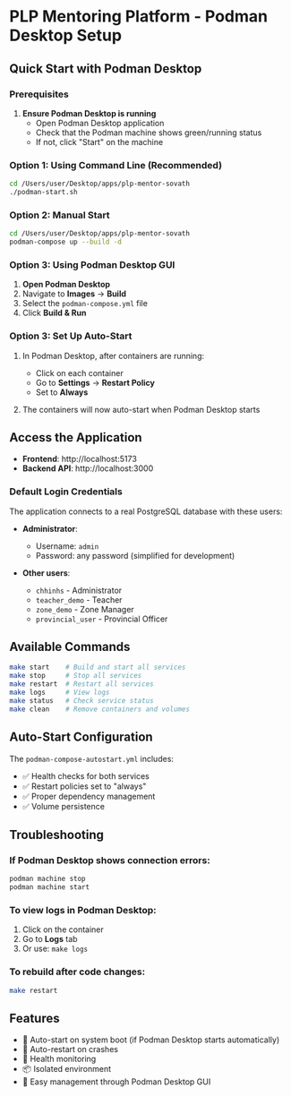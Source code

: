 # PLP Mentoring Platform - Podman Desktop Setup

## Quick Start with Podman Desktop

### Prerequisites
1. **Ensure Podman Desktop is running**
   - Open Podman Desktop application
   - Check that the Podman machine shows green/running status
   - If not, click "Start" on the machine

### Option 1: Using Command Line (Recommended)

```bash
cd /Users/user/Desktop/apps/plp-mentor-sovath
./podman-start.sh
```

### Option 2: Manual Start

```bash
cd /Users/user/Desktop/apps/plp-mentor-sovath
podman-compose up --build -d
```

### Option 3: Using Podman Desktop GUI

1. **Open Podman Desktop**
2. Navigate to **Images** → **Build**
3. Select the `podman-compose.yml` file
4. Click **Build & Run**

### Option 3: Set Up Auto-Start

1. In Podman Desktop, after containers are running:
   - Click on each container
   - Go to **Settings** → **Restart Policy**
   - Set to **Always**

2. The containers will now auto-start when Podman Desktop starts

## Access the Application

- **Frontend**: http://localhost:5173
- **Backend API**: http://localhost:3000

### Default Login Credentials

The application connects to a real PostgreSQL database with these users:

- **Administrator**: 
  - Username: `admin`
  - Password: any password (simplified for development)
  
- **Other users**:
  - `chhinhs` - Administrator
  - `teacher_demo` - Teacher
  - `zone_demo` - Zone Manager
  - `provincial_user` - Provincial Officer

## Available Commands

```bash
make start    # Build and start all services
make stop     # Stop all services
make restart  # Restart all services
make logs     # View logs
make status   # Check service status
make clean    # Remove containers and volumes
```

## Auto-Start Configuration

The `podman-compose-autostart.yml` includes:
- ✅ Health checks for both services
- ✅ Restart policies set to "always"
- ✅ Proper dependency management
- ✅ Volume persistence

## Troubleshooting

### If Podman Desktop shows connection errors:
```bash
podman machine stop
podman machine start
```

### To view logs in Podman Desktop:
1. Click on the container
2. Go to **Logs** tab
3. Or use: `make logs`

### To rebuild after code changes:
```bash
make restart
```

## Features

- 🚀 Auto-start on system boot (if Podman Desktop starts automatically)
- 🔄 Auto-restart on crashes
- 🏥 Health monitoring
- 📦 Isolated environment
- 🔧 Easy management through Podman Desktop GUI